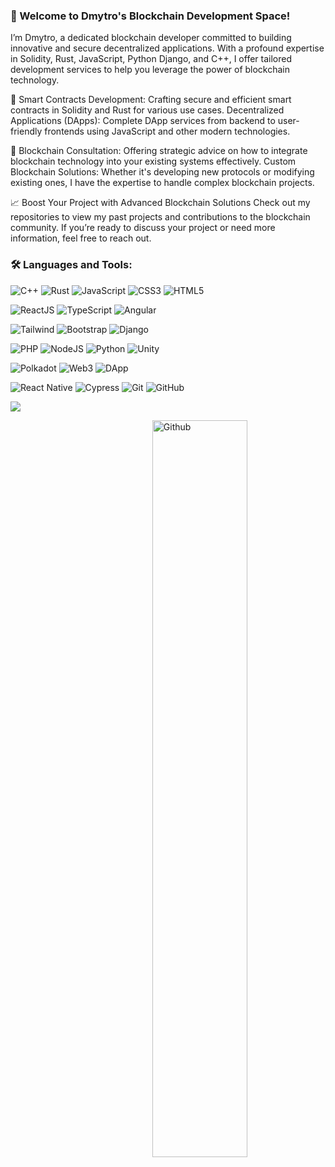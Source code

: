 ### 👋 Welcome to Dmytro's Blockchain Development Space!

I’m Dmytro, a dedicated blockchain developer committed to building innovative and secure decentralized applications. With a profound expertise in Solidity, Rust, JavaScript, Python Django, and C++, I offer tailored development services to help you leverage the power of blockchain technology.

📝 Smart Contracts Development: Crafting secure and efficient smart contracts in Solidity and Rust for various use cases.
Decentralized Applications (DApps): Complete DApp services from backend to user-friendly frontends using JavaScript and other modern technologies.

🤔 Blockchain Consultation: Offering strategic advice on how to integrate blockchain technology into your existing systems effectively.
Custom Blockchain Solutions: Whether it's developing new protocols or modifying existing ones, I have the expertise to handle complex blockchain projects.

📈 Boost Your Project with Advanced Blockchain Solutions
Check out my repositories to view my past projects and contributions to the blockchain community. If you’re ready to discuss your project or need more information, feel free to reach out.

### <h3 align="left">🛠 Languages and Tools:</h3>

![C++](https://img.shields.io/badge/-C++-000?style=for-the-badge&logo=c++&logoColor=white)
![Rust](https://img.shields.io/badge/-Rust-000?style=for-the-badge&logo=rust&logoColor=chocolate)
![JavaScript](https://img.shields.io/badge/-JavaScript-000?style=for-the-badge&logo=javascript)
![CSS3](https://img.shields.io/badge/-CSS3-000?style=for-the-badge&logo=css3&logoColor=blue)
![HTML5](https://img.shields.io/badge/-HTML5-000?style=for-the-badge&logo=html5)

![ReactJS](https://img.shields.io/badge/-ReactJS-000?style=for-the-badge&logo=react)
![TypeScript](https://img.shields.io/badge/-TypeScript-000?style=for-the-badge&logo=typescript)
![Angular](https://img.shields.io/badge/-AngularJS-000?style=for-the-badge&logo=angular&logoColor=red)

![Tailwind](https://img.shields.io/badge/-Tailwind-000?style=for-the-badge&logo=tailwind-css)
![Bootstrap](https://img.shields.io/badge/-Bootstrap-000?style=for-the-badge&logo=bootstrap)
![Django](https://img.shields.io/badge/-Django-000?style=for-the-badge&logo=django&logoColor=teal)

![PHP](https://img.shields.io/badge/-PHP-000?style=for-the-badge&logo=php)
![NodeJS](https://img.shields.io/badge/-NodeJS-000?style=for-the-badge&logo=node.js&logoColor=pink)
![Python](https://img.shields.io/badge/-Python-000?style=for-the-badge&logo=python)
![Unity](https://img.shields.io/badge/-Unity-000?style=for-the-badge&logo=unity)

![Polkadot](https://img.shields.io/badge/-polkadot-000?style=for-the-badge&logo=polkadot&logoColor=crimson)
![Web3](https://img.shields.io/badge/-Web3-000?style=for-the-badge&logo=web3)
![DApp](https://img.shields.io/badge/-dapp-000?style=for-the-badge&logo=dapp)

![React Native](https://img.shields.io/badge/-React%20Native-000?style=for-the-badge&logo=react)
![Cypress](https://img.shields.io/badge/-Cypress-000?style=for-the-badge&logo=Cypress&logoColor=aqua)
![Git](https://img.shields.io/badge/-Git-000?style=for-the-badge&logo=git)
![GitHub](https://img.shields.io/badge/-GitHub-000?style=for-the-badge&logo=github)

[![](https://visitcount.itsvg.in/api?id=VishwaGauravIn&pretty=true)](https://visitcount.itsvg.in)

<img width="55%" align="right" alt="Github" src="https://raw.githubusercontent.com/onimur/.github/master/.resources/git-header.svg" />
